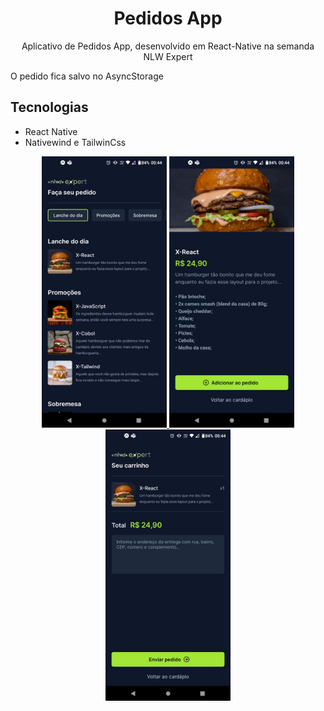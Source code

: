 

# <div align="center">
  <h1 align="center">Pedidos App</h1>
</div>
<p align="center">
      Aplicativo de Pedidos App, desenvolvido em React-Native na semanda NLW Expert
    <br />
 </p>
O pedido fica salvo no AsyncStorage

## Tecnologias

- React Native
- Nativewind e TailwinCss


 
<div align="center">
  <a href="#">
      <img src="https://github.com/carloscazelattojr/pedidos-app/blob/main/assets/P1.jpeg" width="200" alt="preview" />
      <img src="https://github.com/carloscazelattojr/pedidos-app/blob/main/assets/P2.jpeg" width="200" alt="preview" />
      <img src="https://github.com/carloscazelattojr/pedidos-app/blob/main/assets/P3.jpeg" width="200" alt="preview" />
      
  </a>
</div>
